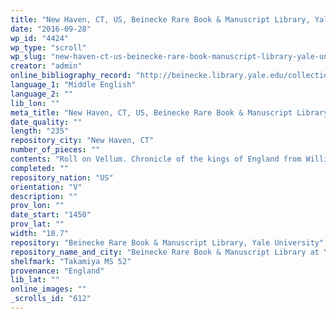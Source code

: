 ```yaml
---
title: "New Haven, CT, US, Beinecke Rare Book & Manuscript Library, Yale University, Takamiya MS 52"
date: "2016-09-28"
wp_id: "4424"
wp_type: "scroll"
wp_slug: "new-haven-ct-us-beinecke-rare-book-manuscript-library-yale-university-takamiya-ms-52"
creator: "admin"
online_bibliography_record: "http://beinecke.library.yale.edu/collections/curatorial-areas/early-books-and-manuscripts/takamiya-deposit"
language_1: "Middle English"
language_2: ""
lib_lon: ""
meta_title: "New Haven, CT, US, Beinecke Rare Book & Manuscript Library, Yale University, Takamiya MS 52"
date_quality: ""
length: "235"
repository_city: "New Haven, CT"
number_of_pieces: ""
contents: "Roll on Vellum. Chronicle of the kings of England from William the Conqueror to Henry VI in couplets. Verses are Boffey and Edwards #444."
completed: ""
repository_nation: "US"
orientation: "V"
description: ""
prov_lon: ""
date_start: "1450"
prov_lat: ""
width: "18.7"
repository: "Beinecke Rare Book & Manuscript Library, Yale University"
repository_name_and_city: "Beinecke Rare Book & Manuscript Library at Yale University, New Haven CT US"
shelfmark: "Takamiya MS 52"
provenance: "England"
lib_lat: ""
online_images: ""
_scrolls_id: "612"
---
```



